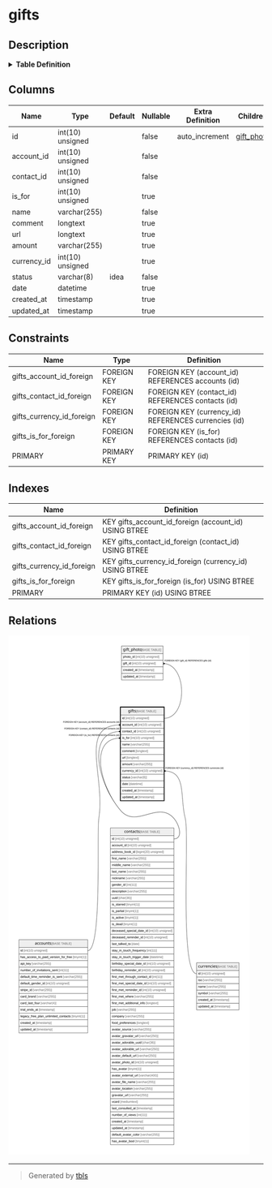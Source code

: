 # gifts

## Description

<details>
<summary><strong>Table Definition</strong></summary>

```sql
CREATE TABLE `gifts` (
  `id` int(10) unsigned NOT NULL AUTO_INCREMENT,
  `account_id` int(10) unsigned NOT NULL,
  `contact_id` int(10) unsigned NOT NULL,
  `is_for` int(10) unsigned DEFAULT NULL,
  `name` varchar(255) COLLATE utf8mb4_unicode_ci NOT NULL,
  `comment` longtext COLLATE utf8mb4_unicode_ci,
  `url` longtext COLLATE utf8mb4_unicode_ci,
  `amount` varchar(255) COLLATE utf8mb4_unicode_ci DEFAULT NULL,
  `currency_id` int(10) unsigned DEFAULT NULL,
  `status` varchar(8) COLLATE utf8mb4_unicode_ci NOT NULL DEFAULT 'idea',
  `date` datetime DEFAULT NULL,
  `created_at` timestamp NULL DEFAULT NULL,
  `updated_at` timestamp NULL DEFAULT NULL,
  PRIMARY KEY (`id`),
  KEY `gifts_account_id_foreign` (`account_id`),
  KEY `gifts_contact_id_foreign` (`contact_id`),
  KEY `gifts_is_for_foreign` (`is_for`),
  KEY `gifts_currency_id_foreign` (`currency_id`),
  CONSTRAINT `gifts_account_id_foreign` FOREIGN KEY (`account_id`) REFERENCES `accounts` (`id`) ON DELETE CASCADE,
  CONSTRAINT `gifts_contact_id_foreign` FOREIGN KEY (`contact_id`) REFERENCES `contacts` (`id`) ON DELETE CASCADE,
  CONSTRAINT `gifts_currency_id_foreign` FOREIGN KEY (`currency_id`) REFERENCES `currencies` (`id`) ON DELETE SET NULL,
  CONSTRAINT `gifts_is_for_foreign` FOREIGN KEY (`is_for`) REFERENCES `contacts` (`id`) ON DELETE SET NULL
) ENGINE=InnoDB DEFAULT CHARSET=utf8mb4 COLLATE=utf8mb4_unicode_ci
```

</details>

## Columns

| Name | Type | Default | Nullable | Extra Definition | Children | Parents | Comment |
| ---- | ---- | ------- | -------- | --------------- | -------- | ------- | ------- |
| id | int(10) unsigned |  | false | auto_increment | [gift_photo](gift_photo.md) |  |  |
| account_id | int(10) unsigned |  | false |  |  | [accounts](accounts.md) |  |
| contact_id | int(10) unsigned |  | false |  |  | [contacts](contacts.md) |  |
| is_for | int(10) unsigned |  | true |  |  | [contacts](contacts.md) |  |
| name | varchar(255) |  | false |  |  |  |  |
| comment | longtext |  | true |  |  |  |  |
| url | longtext |  | true |  |  |  |  |
| amount | varchar(255) |  | true |  |  |  |  |
| currency_id | int(10) unsigned |  | true |  |  | [currencies](currencies.md) |  |
| status | varchar(8) | idea | false |  |  |  |  |
| date | datetime |  | true |  |  |  |  |
| created_at | timestamp |  | true |  |  |  |  |
| updated_at | timestamp |  | true |  |  |  |  |

## Constraints

| Name | Type | Definition |
| ---- | ---- | ---------- |
| gifts_account_id_foreign | FOREIGN KEY | FOREIGN KEY (account_id) REFERENCES accounts (id) |
| gifts_contact_id_foreign | FOREIGN KEY | FOREIGN KEY (contact_id) REFERENCES contacts (id) |
| gifts_currency_id_foreign | FOREIGN KEY | FOREIGN KEY (currency_id) REFERENCES currencies (id) |
| gifts_is_for_foreign | FOREIGN KEY | FOREIGN KEY (is_for) REFERENCES contacts (id) |
| PRIMARY | PRIMARY KEY | PRIMARY KEY (id) |

## Indexes

| Name | Definition |
| ---- | ---------- |
| gifts_account_id_foreign | KEY gifts_account_id_foreign (account_id) USING BTREE |
| gifts_contact_id_foreign | KEY gifts_contact_id_foreign (contact_id) USING BTREE |
| gifts_currency_id_foreign | KEY gifts_currency_id_foreign (currency_id) USING BTREE |
| gifts_is_for_foreign | KEY gifts_is_for_foreign (is_for) USING BTREE |
| PRIMARY | PRIMARY KEY (id) USING BTREE |

## Relations

![er](gifts.svg)

---

> Generated by [tbls](https://github.com/k1LoW/tbls)
